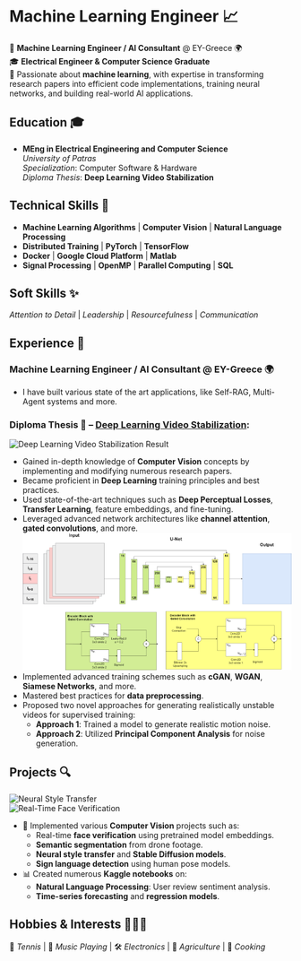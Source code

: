 # **Machine Learning Engineer** 📈  
💼 **Machine Learning Engineer / AI Consultant** @ EY-Greece 🌍  
🎓 **Electrical Engineer & Computer Science Graduate**  
🌟 Passionate about **machine learning**, with expertise in transforming research papers into efficient code implementations, training neural networks, and building real-world AI applications.  


## **Education** 🎓  
- **MEng in Electrical Engineering and Computer Science**  
  *University of Patras*  
  *Specialization*: Computer Software & Hardware  
  *Diploma Thesis*: **Deep Learning Video Stabilization**


## **Technical Skills** 🔧
- **Machine Learning Algorithms** | **Computer Vision** | **Natural Language Processing**  
- **Distributed Training** | **PyTorch** | **TensorFlow**  
- **Docker** | **Google Cloud Platform** | **Matlab**  
- **Signal Processing** | **OpenMP** | **Parallel Computing** | **SQL**  


## **Soft Skills** ✨  
*Attention to Detail* | *Leadership* | *Resourcefulness* | *Communication*


## **Experience** 💼  
### **Machine Learning Engineer / AI Consultant** @ EY-Greece 🌍  
- I have built various state of the art applications, like Self-RAG, Multi-Agent systems and more.

### **Diploma Thesis** 📝 – [Deep Learning Video Stabilization](/assets/thesis.pdf):  
![Deep Learning Video Stabilization Result](/assets/img/stab_result.gif)

- Gained in-depth knowledge of **Computer Vision** concepts by implementing and modifying numerous research papers.  
- Became proficient in **Deep Learning** training principles and best practices.  
- Used state-of-the-art techniques such as **Deep Perceptual Losses**, **Transfer Learning**, feature embeddings, and fine-tuning.  
- Leveraged advanced network architectures like **channel attention**, **gated convolutions**, and more.  
![DMBVS_UNET Architecture](/assets/img/DMBVS_UNET.png)  
- Implemented advanced training schemes such as **cGAN**, **WGAN**, **Siamese Networks**, and more.  
- Mastered best practices for **data preprocessing**.  
- Proposed two novel approaches for generating realistically unstable videos for supervised training:  
  - **Approach 1**: Trained a model to generate realistic motion noise.  
  - **Approach 2**: Utilized **Principal Component Analysis** for noise generation.


## **Projects** 🔍  
![Neural Style Transfer](/assets/img/neural_style.gif)  
![Real-Time Face Verification](/assets/img/faceid.gif)  

- 🎥 Implemented various **Computer Vision** projects such as:  
  - Real-time **face verification** using pretrained model embeddings.  
  - **Semantic segmentation** from drone footage.  
  - **Neural style transfer** and **Stable Diffusion models**.  
  - **Sign language detection** using human pose models.  
- 📊 Created numerous **Kaggle notebooks** on:  
  - **Natural Language Processing**: User review sentiment analysis.  
  - **Time-series forecasting** and **regression models**.


## **Hobbies & Interests** 🎾🎶🔌  
🎾 *Tennis* | 🎹 *Music Playing* | 🛠️ *Electronics* | 🌾 *Agriculture* | 🍳 *Cooking*
